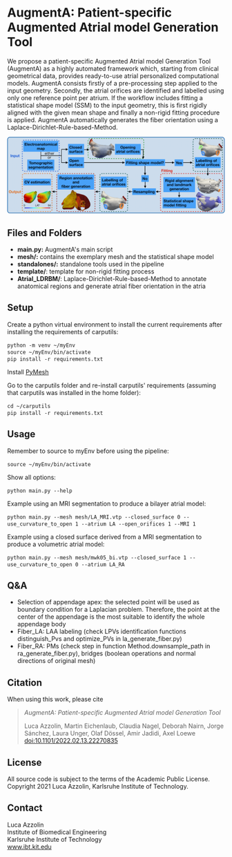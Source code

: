 # AugmentA: Patient-specific Augmented Atrial model Generation Tool

We propose a patient-specific Augmented Atrial model Generation Tool (AugmentA) as a highly automated framework which, starting from clinical geometrical data, provides ready-to-use atrial personalized computational models. 
AugmentA consists firstly of a pre-processing step applied to the input geometry. Secondly, the atrial orifices are identified and labelled using only one reference point per atrium. If the workflow includes fitting a statistical shape model (SSM) to the input geometry, this is first rigidly aligned with the given mean shape and finally a non-rigid fitting procedure is applied. AugmentA automatically generates the fiber orientation using a Laplace-Dirichlet-Rule-based-Method.

![Pipeline](/images/pipeline.png)

## Files and Folders

- **main.py:** AugmentA's main script
- **mesh/:** contains the exemplary mesh and the statistical shape model
- **standalones/:** standalone tools used in the pipeline
- **template/**: template for non-rigid fitting process
- **Atrial_LDRBM/**: Laplace-Dirichlet-Rule-based-Method to annotate anatomical regions and generate atrial fiber orientation in the atria

## Setup

Create a python virtual environment to install the current requirements after installing the requirements of carputils: 
```
python -m venv ~/myEnv
source ~/myEnv/bin/activate
pip install -r requirements.txt
```
Install [PyMesh](https://pymesh.readthedocs.io/en/latest/installation.html)

Go to the carputils folder and re-install carputils' requirements (assuming that carputils was installed in the home folder):
```
cd ~/carputils
pip install -r requirements.txt
```
## Usage

Remember to source to myEnv before using the pipeline:
```
source ~/myEnv/bin/activate
```
Show all options:
```
python main.py --help
```
Example using an MRI segmentation to produce a bilayer atrial model:
```
python main.py --mesh mesh/LA_MRI.vtp --closed_surface 0 --use_curvature_to_open 1 --atrium LA --open_orifices 1 --MRI 1
```
Example using a closed surface derived from a MRI segmentation to produce a volumetric atrial model:
```
python main.py --mesh mesh/mwk05_bi.vtp --closed_surface 1 --use_curvature_to_open 0 --atrium LA_RA
```
## Q&A

- Selection of appendage apex: the selected point will be used as boundary condition for a Laplacian problem. Therefore, the point at the center of the appendage is the most suitable to identify the whole appendage body
- Fiber_LA: LAA labeling (check LPVs identification functions distinguish_Pvs and optimize_PVs in la_generate_fiber.py)
- Fiber_RA: PMs (check step in function Method.downsample_path in ra_generate_fiber.py), bridges (boolean operations and normal directions of original mesh)

## Citation
When using this work, please cite
> *AugmentA: Patient-specific Augmented Atrial model Generation Tool*
>
> Luca Azzolin, Martin Eichenlaub, Claudia Nagel, Deborah Nairn, Jorge Sánchez, Laura Unger, Olaf Dössel, Amir Jadidi, Axel Loewe
> [doi:10.1101/2022.02.13.22270835](https://doi.org/10.1101/2022.02.13.22270835)


## License

All source code is subject to the terms of the Academic Public License.
Copyright 2021 Luca Azzolin, Karlsruhe Institute of Technology.

## Contact

Luca Azzolin  
Institute of Biomedical Engineering  
Karlsruhe Institute of Technology  
www.ibt.kit.edu
